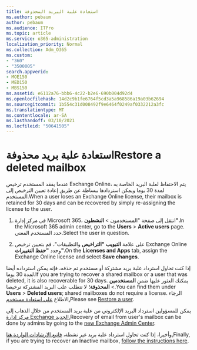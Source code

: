 ```yaml
---
title: استعادة علبة البريد المحذوفة
ms.author: pebaum
author: pebaum
ms.audience: ITPro
ms.topic: article
ms.service: o365-administration
localization_priority: Normal
ms.collection: Adm_O365
ms.custom:
- "360"
- "3500005"
search.appverid:
- MOE150
- MED150
- MBS150
ms.assetid: e6112a76-bbb6-4c22-b2e6-690b004d92d4
ms.openlocfilehash: 14d2c9b1fe6764f5cd3a5a968586a19a03b62694
ms.sourcegitcommit: 1b554c31d008492f9e6464f0249af0332212a3fc
ms.translationtype: MT
ms.contentlocale: ar-SA
ms.lasthandoff: 03/10/2021
ms.locfileid: "50641505"
---
```

# <a name="restore-a-deleted-mailbox"></a><span data-ttu-id="0d602-102">استعادة علبة بريد محذوفة</span><span class="sxs-lookup"><span data-stu-id="0d602-102">Restore a deleted mailbox</span></span>

<span data-ttu-id="0d602-103">عندما يفقد المستخدم ترخيص Exchange Online، يتم الاحتفاظ لعلبة البريد الخاصة به لمدة 30 يوما ويمكن استردادها ببساطة عن طريق إعادة تعيين الترخيص إلى المستخدم.</span><span class="sxs-lookup"><span data-stu-id="0d602-103">When a user loses an Exchange Online license, their mailbox is retained for 30 days and can be recovered by simply re-assigning the license to the user.</span></span>
  
1. <span data-ttu-id="0d602-104">في مركز إدارة Microsoft 365،  انتقل إلى صفحة "المستخدمون \> **النشطون".**</span><span class="sxs-lookup"><span data-stu-id="0d602-104">In the Microsoft 365 admin center, go to the **Users** \> **Active users** page.</span></span> <span data-ttu-id="0d602-105">حدد المستخدم المعني.</span><span class="sxs-lookup"><span data-stu-id="0d602-105">Select the user in question.</span></span>

2. <span data-ttu-id="0d602-106">على علامة **التبويب "التراخيص** والتطبيقات"، قم بتعيين ترخيص Exchange Online وحدد **"حفظ التغييرات".**</span><span class="sxs-lookup"><span data-stu-id="0d602-106">On the **Licenses and Apps** tab, assign the Exchange Online license and select **Save changes**.</span></span>

<span data-ttu-id="0d602-107">إذا كنت تحاول استرداد علبة بريد مشتركة أو مستخدم تم حذفه، فإنه يمكن استرداده أيضا لمدة 30 يوما.</span><span class="sxs-lookup"><span data-stu-id="0d602-107">If you are trying to recover a shared mailbox or a user that was deleted, it is also recoverable for 30 days.</span></span> <span data-ttu-id="0d602-108">يمكنك العثور عليها ضمن **المستخدمين** \> **المحذوفة؛** لا تتطلب علب البريد المشتركة ترخيصا.</span><span class="sxs-lookup"><span data-stu-id="0d602-108">You can find them under **Users** \> **Deleted users**; shared mailboxes do not require a license.</span></span> <span data-ttu-id="0d602-109">الرجاء الاطلاع [على استعادة مستخدم.](https://docs.microsoft.com/microsoft-365/admin/add-users/restore-user)</span><span class="sxs-lookup"><span data-stu-id="0d602-109">Please see [Restore a user](https://docs.microsoft.com/microsoft-365/admin/add-users/restore-user).</span></span>

<span data-ttu-id="0d602-110">يمكن للمسؤولين استرداد البريد الإلكتروني من علبة بريد المستخدم من خلال الذهاب إلى [مركز إدارة Exchange الجديد.](https://techcommunity.microsoft.com/t5/exchange-team-blog/a-new-recoverableitems-experience-comes-to-exchange-online/ba-p/1505353)</span><span class="sxs-lookup"><span data-stu-id="0d602-110">Recovery of email from user's mailbox can be done by admins by going to the [new Exchange Admin Center](https://techcommunity.microsoft.com/t5/exchange-team-blog/a-new-recoverableitems-experience-comes-to-exchange-online/ba-p/1505353).</span></span>

<span data-ttu-id="0d602-111">وأخيرا، إذا كنت تحاول استرداد علبة بريد غير نشطة، [فاتبع الإرشادات الواردة هنا.](https://docs.microsoft.com/microsoft-365/compliance/recover-an-inactive-mailbox)</span><span class="sxs-lookup"><span data-stu-id="0d602-111">Finally, if you are trying to recover an Inactive mailbox, [follow the instructions here](https://docs.microsoft.com/microsoft-365/compliance/recover-an-inactive-mailbox).</span></span>
  
